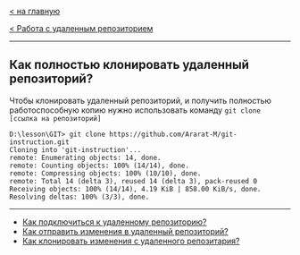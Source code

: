 [< на главную](./readme.md)

[< Работа с удаленным репозиторием](./remote-repository.md)

---

## Как полностью клонировать удаленный репозиторий?

Чтобы клонировать удаленный репозиторий, и получить полностью работоспособную копию нужно использовать команду `git clone [ссылка на репозиторий]`

```
D:\lesson\GIT> git clone https://github.com/Ararat-M/git-instruction.git
Cloning into 'git-instruction'...
remote: Enumerating objects: 14, done.
remote: Counting objects: 100% (14/14), done.
remote: Compressing objects: 100% (10/10), done.
remote: Total 14 (delta 3), reused 14 (delta 3), pack-reused 0
Receiving objects: 100% (14/14), 4.19 KiB | 858.00 KiB/s, done.
Resolving deltas: 100% (3/3), done.
```

---
* [Как подключиться к удаленному репозиторию?](./rr-connection.md)
* [Как отправить изменения в удаленный репозиторий?](./rr-change.md)
* [Как клонировать изменения с удаленного репозитария?](./rr-pull.md)